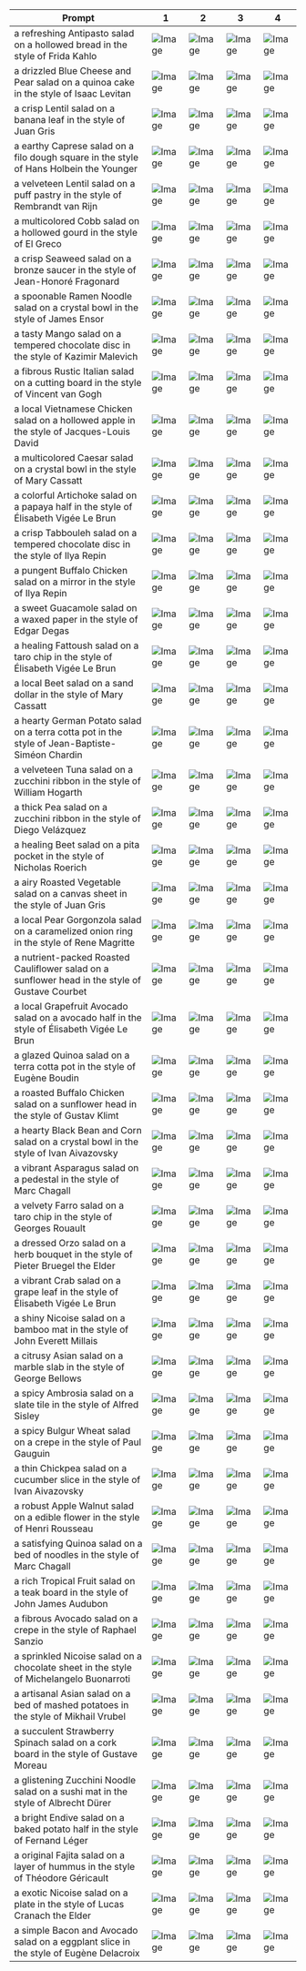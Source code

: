 | Prompt | 1 | 2 | 3 | 4 |
|-|-|-|-|-|
| a refreshing Antipasto salad on a hollowed bread in the style of Frida Kahlo | ![Image](https://salad-benchmark-public-assets.s3.us-east-2.amazonaws.com/sdxl/5e96f93f-6210-4475-b28b-2e0980b43d4f-0.jpg) | ![Image](https://salad-benchmark-public-assets.s3.us-east-2.amazonaws.com/sdxl/5e96f93f-6210-4475-b28b-2e0980b43d4f-1.jpg) | ![Image](https://salad-benchmark-public-assets.s3.us-east-2.amazonaws.com/sdxl/5e96f93f-6210-4475-b28b-2e0980b43d4f-2.jpg) | ![Image](https://salad-benchmark-public-assets.s3.us-east-2.amazonaws.com/sdxl/5e96f93f-6210-4475-b28b-2e0980b43d4f-3.jpg) |
| a drizzled Blue Cheese and Pear salad on a quinoa cake in the style of Isaac Levitan | ![Image](https://salad-benchmark-public-assets.s3.us-east-2.amazonaws.com/sdxl/ce1c5d31-ae32-4838-a0b7-f4fa57a21707-0.jpg) | ![Image](https://salad-benchmark-public-assets.s3.us-east-2.amazonaws.com/sdxl/ce1c5d31-ae32-4838-a0b7-f4fa57a21707-1.jpg) | ![Image](https://salad-benchmark-public-assets.s3.us-east-2.amazonaws.com/sdxl/ce1c5d31-ae32-4838-a0b7-f4fa57a21707-2.jpg) | ![Image](https://salad-benchmark-public-assets.s3.us-east-2.amazonaws.com/sdxl/ce1c5d31-ae32-4838-a0b7-f4fa57a21707-3.jpg) |
| a crisp Lentil salad on a banana leaf in the style of Juan Gris | ![Image](https://salad-benchmark-public-assets.s3.us-east-2.amazonaws.com/sdxl/07e14f94-d59f-44b5-9351-cef06f3c9ecf-0.jpg) | ![Image](https://salad-benchmark-public-assets.s3.us-east-2.amazonaws.com/sdxl/07e14f94-d59f-44b5-9351-cef06f3c9ecf-1.jpg) | ![Image](https://salad-benchmark-public-assets.s3.us-east-2.amazonaws.com/sdxl/07e14f94-d59f-44b5-9351-cef06f3c9ecf-2.jpg) | ![Image](https://salad-benchmark-public-assets.s3.us-east-2.amazonaws.com/sdxl/07e14f94-d59f-44b5-9351-cef06f3c9ecf-3.jpg) |
| a earthy Caprese salad on a filo dough square in the style of Hans Holbein the Younger | ![Image](https://salad-benchmark-public-assets.s3.us-east-2.amazonaws.com/sdxl/6b353abd-7e9f-44b9-852e-e2d88fe776c8-0.jpg) | ![Image](https://salad-benchmark-public-assets.s3.us-east-2.amazonaws.com/sdxl/6b353abd-7e9f-44b9-852e-e2d88fe776c8-1.jpg) | ![Image](https://salad-benchmark-public-assets.s3.us-east-2.amazonaws.com/sdxl/6b353abd-7e9f-44b9-852e-e2d88fe776c8-2.jpg) | ![Image](https://salad-benchmark-public-assets.s3.us-east-2.amazonaws.com/sdxl/6b353abd-7e9f-44b9-852e-e2d88fe776c8-3.jpg) |
| a velveteen Lentil salad on a puff pastry in the style of Rembrandt van Rijn | ![Image](https://salad-benchmark-public-assets.s3.us-east-2.amazonaws.com/sdxl/aa7230eb-52d1-4d17-b57d-06d9fd90b6c6-0.jpg) | ![Image](https://salad-benchmark-public-assets.s3.us-east-2.amazonaws.com/sdxl/aa7230eb-52d1-4d17-b57d-06d9fd90b6c6-1.jpg) | ![Image](https://salad-benchmark-public-assets.s3.us-east-2.amazonaws.com/sdxl/aa7230eb-52d1-4d17-b57d-06d9fd90b6c6-2.jpg) | ![Image](https://salad-benchmark-public-assets.s3.us-east-2.amazonaws.com/sdxl/aa7230eb-52d1-4d17-b57d-06d9fd90b6c6-3.jpg) |
| a multicolored Cobb salad on a hollowed gourd in the style of El Greco | ![Image](https://salad-benchmark-public-assets.s3.us-east-2.amazonaws.com/sdxl/24a66ae6-c833-4c3f-800b-e35ea3627ab2-0.jpg) | ![Image](https://salad-benchmark-public-assets.s3.us-east-2.amazonaws.com/sdxl/24a66ae6-c833-4c3f-800b-e35ea3627ab2-1.jpg) | ![Image](https://salad-benchmark-public-assets.s3.us-east-2.amazonaws.com/sdxl/24a66ae6-c833-4c3f-800b-e35ea3627ab2-2.jpg) | ![Image](https://salad-benchmark-public-assets.s3.us-east-2.amazonaws.com/sdxl/24a66ae6-c833-4c3f-800b-e35ea3627ab2-3.jpg) |
| a crisp Seaweed salad on a bronze saucer in the style of Jean-Honoré Fragonard | ![Image](https://salad-benchmark-public-assets.s3.us-east-2.amazonaws.com/sdxl/b6d9700b-0c76-444a-b834-de27876bb3d6-0.jpg) | ![Image](https://salad-benchmark-public-assets.s3.us-east-2.amazonaws.com/sdxl/b6d9700b-0c76-444a-b834-de27876bb3d6-1.jpg) | ![Image](https://salad-benchmark-public-assets.s3.us-east-2.amazonaws.com/sdxl/b6d9700b-0c76-444a-b834-de27876bb3d6-2.jpg) | ![Image](https://salad-benchmark-public-assets.s3.us-east-2.amazonaws.com/sdxl/b6d9700b-0c76-444a-b834-de27876bb3d6-3.jpg) |
| a spoonable Ramen Noodle salad on a crystal bowl in the style of James Ensor | ![Image](https://salad-benchmark-public-assets.s3.us-east-2.amazonaws.com/sdxl/276a3a69-9dcd-43a9-a42a-060dbf77588e-0.jpg) | ![Image](https://salad-benchmark-public-assets.s3.us-east-2.amazonaws.com/sdxl/276a3a69-9dcd-43a9-a42a-060dbf77588e-1.jpg) | ![Image](https://salad-benchmark-public-assets.s3.us-east-2.amazonaws.com/sdxl/276a3a69-9dcd-43a9-a42a-060dbf77588e-2.jpg) | ![Image](https://salad-benchmark-public-assets.s3.us-east-2.amazonaws.com/sdxl/276a3a69-9dcd-43a9-a42a-060dbf77588e-3.jpg) |
| a tasty Mango salad on a tempered chocolate disc in the style of Kazimir Malevich | ![Image](https://salad-benchmark-public-assets.s3.us-east-2.amazonaws.com/sdxl/eed21af0-4bec-4ce7-bbaa-51bd154ca533-0.jpg) | ![Image](https://salad-benchmark-public-assets.s3.us-east-2.amazonaws.com/sdxl/eed21af0-4bec-4ce7-bbaa-51bd154ca533-1.jpg) | ![Image](https://salad-benchmark-public-assets.s3.us-east-2.amazonaws.com/sdxl/eed21af0-4bec-4ce7-bbaa-51bd154ca533-2.jpg) | ![Image](https://salad-benchmark-public-assets.s3.us-east-2.amazonaws.com/sdxl/eed21af0-4bec-4ce7-bbaa-51bd154ca533-3.jpg) |
| a fibrous Rustic Italian salad on a cutting board in the style of Vincent van Gogh | ![Image](https://salad-benchmark-public-assets.s3.us-east-2.amazonaws.com/sdxl/46ca6b55-e93e-42b0-bc62-e4a6d3875696-0.jpg) | ![Image](https://salad-benchmark-public-assets.s3.us-east-2.amazonaws.com/sdxl/46ca6b55-e93e-42b0-bc62-e4a6d3875696-1.jpg) | ![Image](https://salad-benchmark-public-assets.s3.us-east-2.amazonaws.com/sdxl/46ca6b55-e93e-42b0-bc62-e4a6d3875696-2.jpg) | ![Image](https://salad-benchmark-public-assets.s3.us-east-2.amazonaws.com/sdxl/46ca6b55-e93e-42b0-bc62-e4a6d3875696-3.jpg) |
| a local Vietnamese Chicken salad on a hollowed apple in the style of Jacques-Louis David | ![Image](https://salad-benchmark-public-assets.s3.us-east-2.amazonaws.com/sdxl/f0588a5e-b14d-41f9-aca5-20bcd9f6ad1e-0.jpg) | ![Image](https://salad-benchmark-public-assets.s3.us-east-2.amazonaws.com/sdxl/f0588a5e-b14d-41f9-aca5-20bcd9f6ad1e-1.jpg) | ![Image](https://salad-benchmark-public-assets.s3.us-east-2.amazonaws.com/sdxl/f0588a5e-b14d-41f9-aca5-20bcd9f6ad1e-2.jpg) | ![Image](https://salad-benchmark-public-assets.s3.us-east-2.amazonaws.com/sdxl/f0588a5e-b14d-41f9-aca5-20bcd9f6ad1e-3.jpg) |
| a multicolored Caesar salad on a crystal bowl in the style of Mary Cassatt | ![Image](https://salad-benchmark-public-assets.s3.us-east-2.amazonaws.com/sdxl/7d734f4a-c5a8-41b2-8230-57e2928e72ae-0.jpg) | ![Image](https://salad-benchmark-public-assets.s3.us-east-2.amazonaws.com/sdxl/7d734f4a-c5a8-41b2-8230-57e2928e72ae-1.jpg) | ![Image](https://salad-benchmark-public-assets.s3.us-east-2.amazonaws.com/sdxl/7d734f4a-c5a8-41b2-8230-57e2928e72ae-2.jpg) | ![Image](https://salad-benchmark-public-assets.s3.us-east-2.amazonaws.com/sdxl/7d734f4a-c5a8-41b2-8230-57e2928e72ae-3.jpg) |
| a colorful Artichoke salad on a papaya half in the style of Élisabeth Vigée Le Brun | ![Image](https://salad-benchmark-public-assets.s3.us-east-2.amazonaws.com/sdxl/c7ab0edf-7f2b-428a-b912-7a0e2ed89ed2-0.jpg) | ![Image](https://salad-benchmark-public-assets.s3.us-east-2.amazonaws.com/sdxl/c7ab0edf-7f2b-428a-b912-7a0e2ed89ed2-1.jpg) | ![Image](https://salad-benchmark-public-assets.s3.us-east-2.amazonaws.com/sdxl/c7ab0edf-7f2b-428a-b912-7a0e2ed89ed2-2.jpg) | ![Image](https://salad-benchmark-public-assets.s3.us-east-2.amazonaws.com/sdxl/c7ab0edf-7f2b-428a-b912-7a0e2ed89ed2-3.jpg) |
| a crisp Tabbouleh salad on a tempered chocolate disc in the style of Ilya Repin | ![Image](https://salad-benchmark-public-assets.s3.us-east-2.amazonaws.com/sdxl/13b17b70-08a9-4833-9be8-362943da9b27-0.jpg) | ![Image](https://salad-benchmark-public-assets.s3.us-east-2.amazonaws.com/sdxl/13b17b70-08a9-4833-9be8-362943da9b27-1.jpg) | ![Image](https://salad-benchmark-public-assets.s3.us-east-2.amazonaws.com/sdxl/13b17b70-08a9-4833-9be8-362943da9b27-2.jpg) | ![Image](https://salad-benchmark-public-assets.s3.us-east-2.amazonaws.com/sdxl/13b17b70-08a9-4833-9be8-362943da9b27-3.jpg) |
| a pungent Buffalo Chicken salad on a mirror in the style of Ilya Repin | ![Image](https://salad-benchmark-public-assets.s3.us-east-2.amazonaws.com/sdxl/aa25c789-e3c8-48fe-95f4-99b18078f945-0.jpg) | ![Image](https://salad-benchmark-public-assets.s3.us-east-2.amazonaws.com/sdxl/aa25c789-e3c8-48fe-95f4-99b18078f945-1.jpg) | ![Image](https://salad-benchmark-public-assets.s3.us-east-2.amazonaws.com/sdxl/aa25c789-e3c8-48fe-95f4-99b18078f945-2.jpg) | ![Image](https://salad-benchmark-public-assets.s3.us-east-2.amazonaws.com/sdxl/aa25c789-e3c8-48fe-95f4-99b18078f945-3.jpg) |
| a sweet Guacamole salad on a waxed paper in the style of Edgar Degas | ![Image](https://salad-benchmark-public-assets.s3.us-east-2.amazonaws.com/sdxl/8f2aa2d3-8e17-4120-9446-bcbb66613e95-0.jpg) | ![Image](https://salad-benchmark-public-assets.s3.us-east-2.amazonaws.com/sdxl/8f2aa2d3-8e17-4120-9446-bcbb66613e95-1.jpg) | ![Image](https://salad-benchmark-public-assets.s3.us-east-2.amazonaws.com/sdxl/8f2aa2d3-8e17-4120-9446-bcbb66613e95-2.jpg) | ![Image](https://salad-benchmark-public-assets.s3.us-east-2.amazonaws.com/sdxl/8f2aa2d3-8e17-4120-9446-bcbb66613e95-3.jpg) |
| a healing Fattoush salad on a taro chip in the style of Élisabeth Vigée Le Brun | ![Image](https://salad-benchmark-public-assets.s3.us-east-2.amazonaws.com/sdxl/cba66143-b568-4f19-823a-c4b398f03a9d-0.jpg) | ![Image](https://salad-benchmark-public-assets.s3.us-east-2.amazonaws.com/sdxl/cba66143-b568-4f19-823a-c4b398f03a9d-1.jpg) | ![Image](https://salad-benchmark-public-assets.s3.us-east-2.amazonaws.com/sdxl/cba66143-b568-4f19-823a-c4b398f03a9d-2.jpg) | ![Image](https://salad-benchmark-public-assets.s3.us-east-2.amazonaws.com/sdxl/cba66143-b568-4f19-823a-c4b398f03a9d-3.jpg) |
| a local Beet salad on a sand dollar in the style of Mary Cassatt | ![Image](https://salad-benchmark-public-assets.s3.us-east-2.amazonaws.com/sdxl/dfa39a21-f437-450c-a86d-2fd4b6bf67cc-0.jpg) | ![Image](https://salad-benchmark-public-assets.s3.us-east-2.amazonaws.com/sdxl/dfa39a21-f437-450c-a86d-2fd4b6bf67cc-1.jpg) | ![Image](https://salad-benchmark-public-assets.s3.us-east-2.amazonaws.com/sdxl/dfa39a21-f437-450c-a86d-2fd4b6bf67cc-2.jpg) | ![Image](https://salad-benchmark-public-assets.s3.us-east-2.amazonaws.com/sdxl/dfa39a21-f437-450c-a86d-2fd4b6bf67cc-3.jpg) |
| a hearty German Potato salad on a terra cotta pot in the style of Jean-Baptiste-Siméon Chardin | ![Image](https://salad-benchmark-public-assets.s3.us-east-2.amazonaws.com/sdxl/73af844e-30af-43f2-90c5-5a412868150a-0.jpg) | ![Image](https://salad-benchmark-public-assets.s3.us-east-2.amazonaws.com/sdxl/73af844e-30af-43f2-90c5-5a412868150a-1.jpg) | ![Image](https://salad-benchmark-public-assets.s3.us-east-2.amazonaws.com/sdxl/73af844e-30af-43f2-90c5-5a412868150a-2.jpg) | ![Image](https://salad-benchmark-public-assets.s3.us-east-2.amazonaws.com/sdxl/73af844e-30af-43f2-90c5-5a412868150a-3.jpg) |
| a velveteen Tuna salad on a zucchini ribbon in the style of William Hogarth | ![Image](https://salad-benchmark-public-assets.s3.us-east-2.amazonaws.com/sdxl/e69e98ca-96f1-422b-85f1-205dd78851f8-0.jpg) | ![Image](https://salad-benchmark-public-assets.s3.us-east-2.amazonaws.com/sdxl/e69e98ca-96f1-422b-85f1-205dd78851f8-1.jpg) | ![Image](https://salad-benchmark-public-assets.s3.us-east-2.amazonaws.com/sdxl/e69e98ca-96f1-422b-85f1-205dd78851f8-2.jpg) | ![Image](https://salad-benchmark-public-assets.s3.us-east-2.amazonaws.com/sdxl/e69e98ca-96f1-422b-85f1-205dd78851f8-3.jpg) |
| a thick Pea salad on a zucchini ribbon in the style of Diego Velázquez | ![Image](https://salad-benchmark-public-assets.s3.us-east-2.amazonaws.com/sdxl/ac121bdc-2536-4c6f-ba12-efcb3523e0ca-0.jpg) | ![Image](https://salad-benchmark-public-assets.s3.us-east-2.amazonaws.com/sdxl/ac121bdc-2536-4c6f-ba12-efcb3523e0ca-1.jpg) | ![Image](https://salad-benchmark-public-assets.s3.us-east-2.amazonaws.com/sdxl/ac121bdc-2536-4c6f-ba12-efcb3523e0ca-2.jpg) | ![Image](https://salad-benchmark-public-assets.s3.us-east-2.amazonaws.com/sdxl/ac121bdc-2536-4c6f-ba12-efcb3523e0ca-3.jpg) |
| a healing Beet salad on a pita pocket in the style of Nicholas Roerich | ![Image](https://salad-benchmark-public-assets.s3.us-east-2.amazonaws.com/sdxl/d43544d7-9a7f-4a0b-a3ed-77161eea6e7f-0.jpg) | ![Image](https://salad-benchmark-public-assets.s3.us-east-2.amazonaws.com/sdxl/d43544d7-9a7f-4a0b-a3ed-77161eea6e7f-1.jpg) | ![Image](https://salad-benchmark-public-assets.s3.us-east-2.amazonaws.com/sdxl/d43544d7-9a7f-4a0b-a3ed-77161eea6e7f-2.jpg) | ![Image](https://salad-benchmark-public-assets.s3.us-east-2.amazonaws.com/sdxl/d43544d7-9a7f-4a0b-a3ed-77161eea6e7f-3.jpg) |
| a airy Roasted Vegetable salad on a canvas sheet in the style of Juan Gris | ![Image](https://salad-benchmark-public-assets.s3.us-east-2.amazonaws.com/sdxl/54242e61-b906-43e4-873b-9c1439921f35-0.jpg) | ![Image](https://salad-benchmark-public-assets.s3.us-east-2.amazonaws.com/sdxl/54242e61-b906-43e4-873b-9c1439921f35-1.jpg) | ![Image](https://salad-benchmark-public-assets.s3.us-east-2.amazonaws.com/sdxl/54242e61-b906-43e4-873b-9c1439921f35-2.jpg) | ![Image](https://salad-benchmark-public-assets.s3.us-east-2.amazonaws.com/sdxl/54242e61-b906-43e4-873b-9c1439921f35-3.jpg) |
| a local Pear Gorgonzola salad on a caramelized onion ring in the style of Rene Magritte | ![Image](https://salad-benchmark-public-assets.s3.us-east-2.amazonaws.com/sdxl/c4c831fe-341d-495f-b971-8a0b4442414f-0.jpg) | ![Image](https://salad-benchmark-public-assets.s3.us-east-2.amazonaws.com/sdxl/c4c831fe-341d-495f-b971-8a0b4442414f-1.jpg) | ![Image](https://salad-benchmark-public-assets.s3.us-east-2.amazonaws.com/sdxl/c4c831fe-341d-495f-b971-8a0b4442414f-2.jpg) | ![Image](https://salad-benchmark-public-assets.s3.us-east-2.amazonaws.com/sdxl/c4c831fe-341d-495f-b971-8a0b4442414f-3.jpg) |
| a nutrient-packed Roasted Cauliflower salad on a sunflower head in the style of Gustave Courbet | ![Image](https://salad-benchmark-public-assets.s3.us-east-2.amazonaws.com/sdxl/31da86a2-bf71-4889-88f3-e96327d107e1-0.jpg) | ![Image](https://salad-benchmark-public-assets.s3.us-east-2.amazonaws.com/sdxl/31da86a2-bf71-4889-88f3-e96327d107e1-1.jpg) | ![Image](https://salad-benchmark-public-assets.s3.us-east-2.amazonaws.com/sdxl/31da86a2-bf71-4889-88f3-e96327d107e1-2.jpg) | ![Image](https://salad-benchmark-public-assets.s3.us-east-2.amazonaws.com/sdxl/31da86a2-bf71-4889-88f3-e96327d107e1-3.jpg) |
| a local Grapefruit Avocado salad on a avocado half in the style of Élisabeth Vigée Le Brun | ![Image](https://salad-benchmark-public-assets.s3.us-east-2.amazonaws.com/sdxl/a03150d4-eb2a-4fc7-820c-11daf9be99b9-0.jpg) | ![Image](https://salad-benchmark-public-assets.s3.us-east-2.amazonaws.com/sdxl/a03150d4-eb2a-4fc7-820c-11daf9be99b9-1.jpg) | ![Image](https://salad-benchmark-public-assets.s3.us-east-2.amazonaws.com/sdxl/a03150d4-eb2a-4fc7-820c-11daf9be99b9-2.jpg) | ![Image](https://salad-benchmark-public-assets.s3.us-east-2.amazonaws.com/sdxl/a03150d4-eb2a-4fc7-820c-11daf9be99b9-3.jpg) |
| a glazed Quinoa salad on a terra cotta pot in the style of Eugène Boudin | ![Image](https://salad-benchmark-public-assets.s3.us-east-2.amazonaws.com/sdxl/f63b30b6-f2a8-45e5-8a52-814311e59975-0.jpg) | ![Image](https://salad-benchmark-public-assets.s3.us-east-2.amazonaws.com/sdxl/f63b30b6-f2a8-45e5-8a52-814311e59975-1.jpg) | ![Image](https://salad-benchmark-public-assets.s3.us-east-2.amazonaws.com/sdxl/f63b30b6-f2a8-45e5-8a52-814311e59975-2.jpg) | ![Image](https://salad-benchmark-public-assets.s3.us-east-2.amazonaws.com/sdxl/f63b30b6-f2a8-45e5-8a52-814311e59975-3.jpg) |
| a roasted Buffalo Chicken salad on a sunflower head in the style of Gustav Klimt | ![Image](https://salad-benchmark-public-assets.s3.us-east-2.amazonaws.com/sdxl/a5a3bb0e-328a-4f1b-9e00-44aba30e0908-0.jpg) | ![Image](https://salad-benchmark-public-assets.s3.us-east-2.amazonaws.com/sdxl/a5a3bb0e-328a-4f1b-9e00-44aba30e0908-1.jpg) | ![Image](https://salad-benchmark-public-assets.s3.us-east-2.amazonaws.com/sdxl/a5a3bb0e-328a-4f1b-9e00-44aba30e0908-2.jpg) | ![Image](https://salad-benchmark-public-assets.s3.us-east-2.amazonaws.com/sdxl/a5a3bb0e-328a-4f1b-9e00-44aba30e0908-3.jpg) |
| a hearty Black Bean and Corn salad on a crystal bowl in the style of Ivan Aivazovsky | ![Image](https://salad-benchmark-public-assets.s3.us-east-2.amazonaws.com/sdxl/dbfb8df7-71e2-4ea9-a071-211f243c3457-0.jpg) | ![Image](https://salad-benchmark-public-assets.s3.us-east-2.amazonaws.com/sdxl/dbfb8df7-71e2-4ea9-a071-211f243c3457-1.jpg) | ![Image](https://salad-benchmark-public-assets.s3.us-east-2.amazonaws.com/sdxl/dbfb8df7-71e2-4ea9-a071-211f243c3457-2.jpg) | ![Image](https://salad-benchmark-public-assets.s3.us-east-2.amazonaws.com/sdxl/dbfb8df7-71e2-4ea9-a071-211f243c3457-3.jpg) |
| a vibrant Asparagus salad on a pedestal in the style of Marc Chagall | ![Image](https://salad-benchmark-public-assets.s3.us-east-2.amazonaws.com/sdxl/720a5080-ddea-44a8-b96a-5a3d4efcee39-0.jpg) | ![Image](https://salad-benchmark-public-assets.s3.us-east-2.amazonaws.com/sdxl/720a5080-ddea-44a8-b96a-5a3d4efcee39-1.jpg) | ![Image](https://salad-benchmark-public-assets.s3.us-east-2.amazonaws.com/sdxl/720a5080-ddea-44a8-b96a-5a3d4efcee39-2.jpg) | ![Image](https://salad-benchmark-public-assets.s3.us-east-2.amazonaws.com/sdxl/720a5080-ddea-44a8-b96a-5a3d4efcee39-3.jpg) |
| a velvety Farro salad on a taro chip in the style of Georges Rouault | ![Image](https://salad-benchmark-public-assets.s3.us-east-2.amazonaws.com/sdxl/c0ab580d-c9b6-4585-b6fa-1630d00b64fa-0.jpg) | ![Image](https://salad-benchmark-public-assets.s3.us-east-2.amazonaws.com/sdxl/c0ab580d-c9b6-4585-b6fa-1630d00b64fa-1.jpg) | ![Image](https://salad-benchmark-public-assets.s3.us-east-2.amazonaws.com/sdxl/c0ab580d-c9b6-4585-b6fa-1630d00b64fa-2.jpg) | ![Image](https://salad-benchmark-public-assets.s3.us-east-2.amazonaws.com/sdxl/c0ab580d-c9b6-4585-b6fa-1630d00b64fa-3.jpg) |
| a dressed Orzo salad on a herb bouquet in the style of Pieter Bruegel the Elder | ![Image](https://salad-benchmark-public-assets.s3.us-east-2.amazonaws.com/sdxl/f2fc00d5-b555-4048-95b4-c0a99ef868d0-0.jpg) | ![Image](https://salad-benchmark-public-assets.s3.us-east-2.amazonaws.com/sdxl/f2fc00d5-b555-4048-95b4-c0a99ef868d0-1.jpg) | ![Image](https://salad-benchmark-public-assets.s3.us-east-2.amazonaws.com/sdxl/f2fc00d5-b555-4048-95b4-c0a99ef868d0-2.jpg) | ![Image](https://salad-benchmark-public-assets.s3.us-east-2.amazonaws.com/sdxl/f2fc00d5-b555-4048-95b4-c0a99ef868d0-3.jpg) |
| a vibrant Crab salad on a grape leaf in the style of Élisabeth Vigée Le Brun | ![Image](https://salad-benchmark-public-assets.s3.us-east-2.amazonaws.com/sdxl/a13f568b-d72e-4d62-af82-2669f18cbfc7-0.jpg) | ![Image](https://salad-benchmark-public-assets.s3.us-east-2.amazonaws.com/sdxl/a13f568b-d72e-4d62-af82-2669f18cbfc7-1.jpg) | ![Image](https://salad-benchmark-public-assets.s3.us-east-2.amazonaws.com/sdxl/a13f568b-d72e-4d62-af82-2669f18cbfc7-2.jpg) | ![Image](https://salad-benchmark-public-assets.s3.us-east-2.amazonaws.com/sdxl/a13f568b-d72e-4d62-af82-2669f18cbfc7-3.jpg) |
| a shiny Nicoise salad on a bamboo mat in the style of John Everett Millais | ![Image](https://salad-benchmark-public-assets.s3.us-east-2.amazonaws.com/sdxl/2397c677-ae2d-4e39-bc8f-316e0990c8dc-0.jpg) | ![Image](https://salad-benchmark-public-assets.s3.us-east-2.amazonaws.com/sdxl/2397c677-ae2d-4e39-bc8f-316e0990c8dc-1.jpg) | ![Image](https://salad-benchmark-public-assets.s3.us-east-2.amazonaws.com/sdxl/2397c677-ae2d-4e39-bc8f-316e0990c8dc-2.jpg) | ![Image](https://salad-benchmark-public-assets.s3.us-east-2.amazonaws.com/sdxl/2397c677-ae2d-4e39-bc8f-316e0990c8dc-3.jpg) |
| a citrusy Asian salad on a marble slab in the style of George Bellows | ![Image](https://salad-benchmark-public-assets.s3.us-east-2.amazonaws.com/sdxl/e4d317e1-3096-48d4-a2ad-54637f63a107-0.jpg) | ![Image](https://salad-benchmark-public-assets.s3.us-east-2.amazonaws.com/sdxl/e4d317e1-3096-48d4-a2ad-54637f63a107-1.jpg) | ![Image](https://salad-benchmark-public-assets.s3.us-east-2.amazonaws.com/sdxl/e4d317e1-3096-48d4-a2ad-54637f63a107-2.jpg) | ![Image](https://salad-benchmark-public-assets.s3.us-east-2.amazonaws.com/sdxl/e4d317e1-3096-48d4-a2ad-54637f63a107-3.jpg) |
| a spicy Ambrosia salad on a slate tile in the style of Alfred Sisley | ![Image](https://salad-benchmark-public-assets.s3.us-east-2.amazonaws.com/sdxl/fcdbfd8f-ae00-45d9-8900-dfaae02cd236-0.jpg) | ![Image](https://salad-benchmark-public-assets.s3.us-east-2.amazonaws.com/sdxl/fcdbfd8f-ae00-45d9-8900-dfaae02cd236-1.jpg) | ![Image](https://salad-benchmark-public-assets.s3.us-east-2.amazonaws.com/sdxl/fcdbfd8f-ae00-45d9-8900-dfaae02cd236-2.jpg) | ![Image](https://salad-benchmark-public-assets.s3.us-east-2.amazonaws.com/sdxl/fcdbfd8f-ae00-45d9-8900-dfaae02cd236-3.jpg) |
| a spicy Bulgur Wheat salad on a crepe in the style of Paul Gauguin | ![Image](https://salad-benchmark-public-assets.s3.us-east-2.amazonaws.com/sdxl/f91b534d-c0de-4b74-a434-a4f7e3e1cdf4-0.jpg) | ![Image](https://salad-benchmark-public-assets.s3.us-east-2.amazonaws.com/sdxl/f91b534d-c0de-4b74-a434-a4f7e3e1cdf4-1.jpg) | ![Image](https://salad-benchmark-public-assets.s3.us-east-2.amazonaws.com/sdxl/f91b534d-c0de-4b74-a434-a4f7e3e1cdf4-2.jpg) | ![Image](https://salad-benchmark-public-assets.s3.us-east-2.amazonaws.com/sdxl/f91b534d-c0de-4b74-a434-a4f7e3e1cdf4-3.jpg) |
| a thin Chickpea salad on a cucumber slice in the style of Ivan Aivazovsky | ![Image](https://salad-benchmark-public-assets.s3.us-east-2.amazonaws.com/sdxl/68181eb2-daf8-429b-a464-1b797aec4e73-0.jpg) | ![Image](https://salad-benchmark-public-assets.s3.us-east-2.amazonaws.com/sdxl/68181eb2-daf8-429b-a464-1b797aec4e73-1.jpg) | ![Image](https://salad-benchmark-public-assets.s3.us-east-2.amazonaws.com/sdxl/68181eb2-daf8-429b-a464-1b797aec4e73-2.jpg) | ![Image](https://salad-benchmark-public-assets.s3.us-east-2.amazonaws.com/sdxl/68181eb2-daf8-429b-a464-1b797aec4e73-3.jpg) |
| a robust Apple Walnut salad on a edible flower in the style of Henri Rousseau | ![Image](https://salad-benchmark-public-assets.s3.us-east-2.amazonaws.com/sdxl/7fb44404-9434-448e-917f-4135f3361ed2-0.jpg) | ![Image](https://salad-benchmark-public-assets.s3.us-east-2.amazonaws.com/sdxl/7fb44404-9434-448e-917f-4135f3361ed2-1.jpg) | ![Image](https://salad-benchmark-public-assets.s3.us-east-2.amazonaws.com/sdxl/7fb44404-9434-448e-917f-4135f3361ed2-2.jpg) | ![Image](https://salad-benchmark-public-assets.s3.us-east-2.amazonaws.com/sdxl/7fb44404-9434-448e-917f-4135f3361ed2-3.jpg) |
| a satisfying Quinoa salad on a bed of noodles in the style of Marc Chagall | ![Image](https://salad-benchmark-public-assets.s3.us-east-2.amazonaws.com/sdxl/01b4c753-c0ae-4849-b35c-5057209491ad-0.jpg) | ![Image](https://salad-benchmark-public-assets.s3.us-east-2.amazonaws.com/sdxl/01b4c753-c0ae-4849-b35c-5057209491ad-1.jpg) | ![Image](https://salad-benchmark-public-assets.s3.us-east-2.amazonaws.com/sdxl/01b4c753-c0ae-4849-b35c-5057209491ad-2.jpg) | ![Image](https://salad-benchmark-public-assets.s3.us-east-2.amazonaws.com/sdxl/01b4c753-c0ae-4849-b35c-5057209491ad-3.jpg) |
| a rich Tropical Fruit salad on a teak board in the style of John James Audubon | ![Image](https://salad-benchmark-public-assets.s3.us-east-2.amazonaws.com/sdxl/712827fa-032e-4dec-876c-63e660d86252-0.jpg) | ![Image](https://salad-benchmark-public-assets.s3.us-east-2.amazonaws.com/sdxl/712827fa-032e-4dec-876c-63e660d86252-1.jpg) | ![Image](https://salad-benchmark-public-assets.s3.us-east-2.amazonaws.com/sdxl/712827fa-032e-4dec-876c-63e660d86252-2.jpg) | ![Image](https://salad-benchmark-public-assets.s3.us-east-2.amazonaws.com/sdxl/712827fa-032e-4dec-876c-63e660d86252-3.jpg) |
| a fibrous Avocado salad on a crepe in the style of Raphael Sanzio | ![Image](https://salad-benchmark-public-assets.s3.us-east-2.amazonaws.com/sdxl/d2a106e4-23f9-4317-af18-bde61b34f24d-0.jpg) | ![Image](https://salad-benchmark-public-assets.s3.us-east-2.amazonaws.com/sdxl/d2a106e4-23f9-4317-af18-bde61b34f24d-1.jpg) | ![Image](https://salad-benchmark-public-assets.s3.us-east-2.amazonaws.com/sdxl/d2a106e4-23f9-4317-af18-bde61b34f24d-2.jpg) | ![Image](https://salad-benchmark-public-assets.s3.us-east-2.amazonaws.com/sdxl/d2a106e4-23f9-4317-af18-bde61b34f24d-3.jpg) |
| a sprinkled Nicoise salad on a chocolate sheet in the style of Michelangelo Buonarroti | ![Image](https://salad-benchmark-public-assets.s3.us-east-2.amazonaws.com/sdxl/7fa54505-3e9b-4e1e-8535-23f8e4fe7677-0.jpg) | ![Image](https://salad-benchmark-public-assets.s3.us-east-2.amazonaws.com/sdxl/7fa54505-3e9b-4e1e-8535-23f8e4fe7677-1.jpg) | ![Image](https://salad-benchmark-public-assets.s3.us-east-2.amazonaws.com/sdxl/7fa54505-3e9b-4e1e-8535-23f8e4fe7677-2.jpg) | ![Image](https://salad-benchmark-public-assets.s3.us-east-2.amazonaws.com/sdxl/7fa54505-3e9b-4e1e-8535-23f8e4fe7677-3.jpg) |
| a artisanal Asian salad on a bed of mashed potatoes in the style of Mikhail Vrubel | ![Image](https://salad-benchmark-public-assets.s3.us-east-2.amazonaws.com/sdxl/940166f7-531a-4fe7-8157-5d9752d341aa-0.jpg) | ![Image](https://salad-benchmark-public-assets.s3.us-east-2.amazonaws.com/sdxl/940166f7-531a-4fe7-8157-5d9752d341aa-1.jpg) | ![Image](https://salad-benchmark-public-assets.s3.us-east-2.amazonaws.com/sdxl/940166f7-531a-4fe7-8157-5d9752d341aa-2.jpg) | ![Image](https://salad-benchmark-public-assets.s3.us-east-2.amazonaws.com/sdxl/940166f7-531a-4fe7-8157-5d9752d341aa-3.jpg) |
| a succulent Strawberry Spinach salad on a cork board in the style of Gustave Moreau | ![Image](https://salad-benchmark-public-assets.s3.us-east-2.amazonaws.com/sdxl/effad67c-59e7-4bcd-9568-3057614b659e-0.jpg) | ![Image](https://salad-benchmark-public-assets.s3.us-east-2.amazonaws.com/sdxl/effad67c-59e7-4bcd-9568-3057614b659e-1.jpg) | ![Image](https://salad-benchmark-public-assets.s3.us-east-2.amazonaws.com/sdxl/effad67c-59e7-4bcd-9568-3057614b659e-2.jpg) | ![Image](https://salad-benchmark-public-assets.s3.us-east-2.amazonaws.com/sdxl/effad67c-59e7-4bcd-9568-3057614b659e-3.jpg) |
| a glistening Zucchini Noodle salad on a sushi mat in the style of Albrecht Dürer | ![Image](https://salad-benchmark-public-assets.s3.us-east-2.amazonaws.com/sdxl/7f8db116-729b-4d44-a525-6ea72138cd68-0.jpg) | ![Image](https://salad-benchmark-public-assets.s3.us-east-2.amazonaws.com/sdxl/7f8db116-729b-4d44-a525-6ea72138cd68-1.jpg) | ![Image](https://salad-benchmark-public-assets.s3.us-east-2.amazonaws.com/sdxl/7f8db116-729b-4d44-a525-6ea72138cd68-2.jpg) | ![Image](https://salad-benchmark-public-assets.s3.us-east-2.amazonaws.com/sdxl/7f8db116-729b-4d44-a525-6ea72138cd68-3.jpg) |
| a bright Endive salad on a baked potato half in the style of Fernand Léger | ![Image](https://salad-benchmark-public-assets.s3.us-east-2.amazonaws.com/sdxl/8953cec3-2677-4834-a02b-a070e889bf1e-0.jpg) | ![Image](https://salad-benchmark-public-assets.s3.us-east-2.amazonaws.com/sdxl/8953cec3-2677-4834-a02b-a070e889bf1e-1.jpg) | ![Image](https://salad-benchmark-public-assets.s3.us-east-2.amazonaws.com/sdxl/8953cec3-2677-4834-a02b-a070e889bf1e-2.jpg) | ![Image](https://salad-benchmark-public-assets.s3.us-east-2.amazonaws.com/sdxl/8953cec3-2677-4834-a02b-a070e889bf1e-3.jpg) |
| a original Fajita salad on a layer of hummus in the style of Théodore Géricault | ![Image](https://salad-benchmark-public-assets.s3.us-east-2.amazonaws.com/sdxl/b1d87559-8234-48ab-b8aa-e5af208003d8-0.jpg) | ![Image](https://salad-benchmark-public-assets.s3.us-east-2.amazonaws.com/sdxl/b1d87559-8234-48ab-b8aa-e5af208003d8-1.jpg) | ![Image](https://salad-benchmark-public-assets.s3.us-east-2.amazonaws.com/sdxl/b1d87559-8234-48ab-b8aa-e5af208003d8-2.jpg) | ![Image](https://salad-benchmark-public-assets.s3.us-east-2.amazonaws.com/sdxl/b1d87559-8234-48ab-b8aa-e5af208003d8-3.jpg) |
| a exotic Nicoise salad on a plate in the style of Lucas Cranach the Elder | ![Image](https://salad-benchmark-public-assets.s3.us-east-2.amazonaws.com/sdxl/909ba4a5-6ce2-42bc-b41f-010dea583cf6-0.jpg) | ![Image](https://salad-benchmark-public-assets.s3.us-east-2.amazonaws.com/sdxl/909ba4a5-6ce2-42bc-b41f-010dea583cf6-1.jpg) | ![Image](https://salad-benchmark-public-assets.s3.us-east-2.amazonaws.com/sdxl/909ba4a5-6ce2-42bc-b41f-010dea583cf6-2.jpg) | ![Image](https://salad-benchmark-public-assets.s3.us-east-2.amazonaws.com/sdxl/909ba4a5-6ce2-42bc-b41f-010dea583cf6-3.jpg) |
| a simple Bacon and Avocado salad on a eggplant slice in the style of Eugène Delacroix | ![Image](https://salad-benchmark-public-assets.s3.us-east-2.amazonaws.com/sdxl/35488af5-e2b2-4358-9f2b-18825790658a-0.jpg) | ![Image](https://salad-benchmark-public-assets.s3.us-east-2.amazonaws.com/sdxl/35488af5-e2b2-4358-9f2b-18825790658a-1.jpg) | ![Image](https://salad-benchmark-public-assets.s3.us-east-2.amazonaws.com/sdxl/35488af5-e2b2-4358-9f2b-18825790658a-2.jpg) | ![Image](https://salad-benchmark-public-assets.s3.us-east-2.amazonaws.com/sdxl/35488af5-e2b2-4358-9f2b-18825790658a-3.jpg) |
